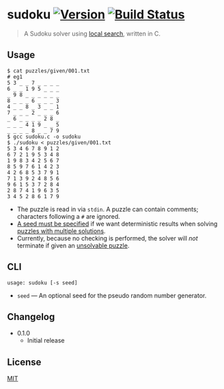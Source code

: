 # sudoku [![Version](https://img.shields.io/badge/version-v0.1.0-orange.svg?style=flat)](https://github.com/yuanqing/sudoku/releases) [![Build Status](https://img.shields.io/travis/yuanqing/sudoku.svg?branch=master&style=flat)](https://travis-ci.org/yuanqing/sudoku)

> A Sudoku solver using [local search](http://en.wikipedia.org/wiki/Local_search_%28constraint_satisfaction%29), written in C.

## Usage

```
$ cat puzzles/given/001.txt
# eg1
5 3 _ _ 7 _ _ _ _
6 _ _ 1 9 5 _ _ _
_ 9 8 _ _ _ _ _ _
8 _ _ _ 6 _ _ _ 3
4 _ _ 8 _ 3 _ _ 1
7 _ _ _ 2 _ _ _ 6
_ 6 _ _ _ _ 2 8 _
_ _ _ 4 1 9 _ _ 5
_ _ _ _ 8 _ _ 7 9
$ gcc sudoku.c -o sudoku
$ ./sudoku < puzzles/given/001.txt
5 3 4 6 7 8 9 1 2
6 7 2 1 9 5 3 4 8
1 9 8 3 4 2 5 6 7
8 5 9 7 6 1 4 2 3
4 2 6 8 5 3 7 9 1
7 1 3 9 2 4 8 5 6
9 6 1 5 3 7 2 8 4
2 8 7 4 1 9 6 3 5
3 4 5 2 8 6 1 7 9
```

- The puzzle is read in via `stdin`. A puzzle can contain comments; characters following a `#` are ignored.
- [A seed must be specified](#cli) if we want deterministic results when solving [puzzles with multiple solutions](http://sudopedia.enjoysudoku.com/Invalid_Test_Cases.html#Not_Unique_.E2.80.94_125_Solutions).
- Currently, because no checking is performed, the solver will *not* terminate if given an [unsolvable puzzle](http://sudopedia.enjoysudoku.com/Invalid_Test_Cases.html#Unsolvable_Square).

## CLI

```
usage: sudoku [-s seed]
```

- `seed` &mdash; An optional seed for the pseudo random number generator.

## Changelog

- 0.1.0
  - Initial release

## License

[MIT](https://github.com/yuanqing/sudoku/blob/master/LICENSE)

